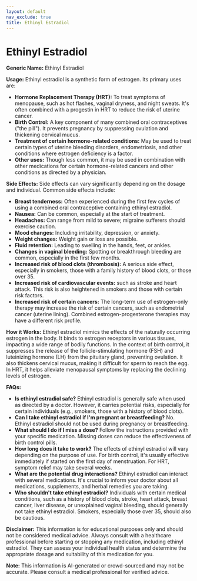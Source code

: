 ```yaml
---
layout: default
nav_exclude: true
title: Ethinyl Estradiol
---
```


# Ethinyl Estradiol

**Generic Name:** Ethinyl Estradiol

**Usage:** Ethinyl estradiol is a synthetic form of estrogen.  Its primary uses are:

* **Hormone Replacement Therapy (HRT):** To treat symptoms of menopause, such as hot flashes, vaginal dryness, and night sweats.  It's often combined with a progestin in HRT to reduce the risk of uterine cancer.
* **Birth Control:**  A key component of many combined oral contraceptives ("the pill"). It prevents pregnancy by suppressing ovulation and thickening cervical mucus.
* **Treatment of certain hormone-related conditions:**  May be used to treat certain types of uterine bleeding disorders, endometriosis, and other conditions where estrogen deficiency is a factor.
* **Other uses:** Though less common, it may be used in combination with other medications for certain hormone-related cancers and other conditions as directed by a physician.


**Side Effects:**  Side effects can vary significantly depending on the dosage and individual. Common side effects include:

* **Breast tenderness:** Often experienced during the first few cycles of using a combined oral contraceptive containing ethinyl estradiol.
* **Nausea:**  Can be common, especially at the start of treatment.
* **Headaches:**  Can range from mild to severe; migraine sufferers should exercise caution.
* **Mood changes:** Including irritability, depression, or anxiety.
* **Weight changes:**  Weight gain or loss are possible.
* **Fluid retention:**  Leading to swelling in the hands, feet, or ankles.
* **Changes in vaginal bleeding:**  Spotting or breakthrough bleeding are common, especially in the first few months.
* **Increased risk of blood clots (thrombosis):** A serious side effect, especially in smokers, those with a family history of blood clots, or those over 35.
* **Increased risk of cardiovascular events:** such as stroke and heart attack.  This risk is also heightened in smokers and those with certain risk factors.
* **Increased risk of certain cancers:**  The long-term use of estrogen-only therapy may increase the risk of certain cancers, such as endometrial cancer (uterine lining).  Combined estrogen-progesterone therapies may have a different risk profile.


**How it Works:** Ethinyl estradiol mimics the effects of the naturally occurring estrogen in the body. It binds to estrogen receptors in various tissues, impacting a wide range of bodily functions.  In the context of birth control, it suppresses the release of the follicle-stimulating hormone (FSH) and luteinizing hormone (LH) from the pituitary gland, preventing ovulation.  It also thickens cervical mucus, making it difficult for sperm to reach the egg. In HRT, it helps alleviate menopausal symptoms by replacing the declining levels of estrogen.


**FAQs:**

* **Is ethinyl estradiol safe?**  Ethinyl estradiol is generally safe when used as directed by a doctor. However, it carries potential risks, especially for certain individuals (e.g., smokers, those with a history of blood clots).
* **Can I take ethinyl estradiol if I'm pregnant or breastfeeding?**  No. Ethinyl estradiol should not be used during pregnancy or breastfeeding.
* **What should I do if I miss a dose?**  Follow the instructions provided with your specific medication.  Missing doses can reduce the effectiveness of birth control pills.
* **How long does it take to work?**  The effects of ethinyl estradiol will vary depending on the purpose of use. For birth control, it's usually effective immediately if started on the first day of menstruation.  For HRT, symptom relief may take several weeks.
* **What are the potential drug interactions?**  Ethinyl estradiol can interact with several medications.  It's crucial to inform your doctor about all medications, supplements, and herbal remedies you are taking.
* **Who shouldn't take ethinyl estradiol?**  Individuals with certain medical conditions, such as a history of blood clots, stroke, heart attack, breast cancer, liver disease, or unexplained vaginal bleeding, should generally not take ethinyl estradiol.  Smokers, especially those over 35, should also be cautious.

**Disclaimer:** This information is for educational purposes only and should not be considered medical advice.  Always consult with a healthcare professional before starting or stopping any medication, including ethinyl estradiol.  They can assess your individual health status and determine the appropriate dosage and suitability of this medication for you.


**Note:** This information is AI-generated or crowd-sourced and may not be accurate. Please consult a medical professional for verified advice.